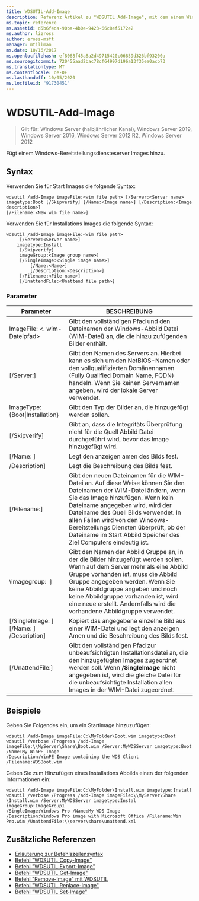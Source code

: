 ```yaml
---
title: WDSUTIL-Add-Image
description: Referenz Artikel zu "WDSUTIL Add-Image", mit dem einem Windows-Bereitstellungsdiensteserver Images hinzugefügt werden.
ms.topic: reference
ms.assetid: d5b6f4da-90ba-4b0e-9423-66c8ef5172e2
ms.author: lizross
author: eross-msft
manager: mtillman
ms.date: 10/16/2017
ms.openlocfilehash: ef8068f45a8a2d49715420c06859d326bf93200a
ms.sourcegitcommit: 720455aad2bac78cf64997d196a13f35ea0acb73
ms.translationtype: MT
ms.contentlocale: de-DE
ms.lasthandoff: 10/05/2020
ms.locfileid: "91730451"
---
```

# <a name="wdsutil-add-image"></a>WDSUTIL-Add-Image

> Gilt für: Windows Server (halbjährlicher Kanal), Windows Server 2019, Windows Server 2016, Windows Server 2012 R2, Windows Server 2012

Fügt einem Windows-Bereitstellungsdiensteserver Images hinzu.

## <a name="syntax"></a>Syntax
Verwenden Sie für Start Images die folgende Syntax:
```
wdsutil /add-Image imageFile:<wim file path> [/Server:<Server name> imagetype:Boot [/Skipverify] [/Name:<Image name>] [/Description:<Image description>]
[/Filename:<New wim file name>]
```
Verwenden Sie für Installations Images die folgende Syntax:
```
wdsutil /add-Image imageFile:<wim file path>
     [/Server:<Server name>]
    imagetype:Install
     [/Skipverify]
     imageGroup:<Image group name>]
     [/SingleImage:<Single image name>]
         [/Name:<Name>]
         [/Description:<Description>]
     [/Filename:<File name>]
     [/UnattendFile:<Unattend file path>]
```
### <a name="parameters"></a>Parameter
|Parameter|BESCHREIBUNG|
|-------|--------|
|ImageFile: <. wim-Dateipfad>|Gibt den vollständigen Pfad und den Dateinamen der Windows-Abbild Datei (WIM-Datei) an, die die hinzu zufügenden Bilder enthält.|
|[/Server:<Server name>]|Gibt den Namen des Servers an. Hierbei kann es sich um den NetBIOS-Namen oder den vollqualifizierten Domänennamen (Fully Qualified Domain Name, FQDN) handeln. Wenn Sie keinen Servernamen angeben, wird der lokale Server verwendet.|
| ImageType: {Boot&#124;Installation}|Gibt den Typ der Bilder an, die hinzugefügt werden sollen.|
|[/Skipverify]|Gibt an, dass die Integritäts Überprüfung nicht für die Quell Abbild Datei durchgeführt wird, bevor das Image hinzugefügt wird.|
|[/Name: <Name> ]|Legt den anzeigen amen des Bilds fest.|
|/Description<Description>]|Legt die Beschreibung des Bilds fest.|
|[/Filename:<Filename>]|Gibt den neuen Dateinamen für die WIM-Datei an. Auf diese Weise können Sie den Dateinamen der WIM-Datei ändern, wenn Sie das Image hinzufügen. Wenn kein Dateiname angegeben wird, wird der Dateiname des Quell Bilds verwendet. In allen Fällen wird von den Windows-Bereitstellungs Diensten überprüft, ob der Dateiname im Start Abbild Speicher des Ziel Computers eindeutig ist.|
|\imagegroup: <Image group name> ]|Gibt den Namen der Abbild Gruppe an, in der die Bilder hinzugefügt werden sollen. Wenn auf dem Server mehr als eine Abbild Gruppe vorhanden ist, muss die Abbild Gruppe angegeben werden. Wenn Sie keine Abbildgruppe angeben und noch keine Abbildgruppe vorhanden ist, wird eine neue erstellt. Andernfalls wird die vorhandene Abbildgruppe verwendet.|
|[/SingleImage: <Single image name> ] [/Name: <Name> ] /Description<Description>]|Kopiert das angegebene einzelne Bild aus einer WIM-Datei und legt den anzeigen Amen und die Beschreibung des Bilds fest.|
|[/UnattendFile:<Unattend file path>]|Gibt den vollständigen Pfad zur unbeaufsichtigten Installationsdatei an, die den hinzugefügten Images zugeordnet werden soll. Wenn **/SingleImage** nicht angegeben ist, wird die gleiche Datei für die unbeaufsichtigte Installation allen Images in der WIM-Datei zugeordnet.|
## <a name="examples"></a>Beispiele
Geben Sie Folgendes ein, um ein Startimage hinzuzufügen:
```
wdsutil /add-Image imageFile:C:\MyFolder\Boot.wim imagetype:Boot
wdsutil /verbose /Progress /add-Image imageFile:\\MyServer\Share\Boot.wim /Server:MyWDSServer imagetype:Boot /Name:My WinPE Image
/Description:WinPE Image containing the WDS Client /Filename:WDSBoot.wim
```
Geben Sie zum Hinzufügen eines Installations Abbilds einen der folgenden Informationen ein:
```
wdsutil /add-Image imageFile:C:\MyFolder\Install.wim imagetype:Install
wdsutil /verbose /Progress /add-Image imageFile:\\MyServer\Share \Install.wim /Server:MyWDSServer imagetype:Instal imageGroup:ImageGroup1
/SingleImage:Windows Pro /Name:My WDS Image
/Description:Windows Pro image with Microsoft Office /Filename:Win Pro.wim /UnattendFile:\\server\share\unattend.xml
```
## <a name="additional-references"></a>Zusätzliche Referenzen
- [Erläuterung zur Befehlszeilensyntax](command-line-syntax-key.md)
- [Befehl "WDSUTIL Copy-Image"](wdsutil-copy-image.md)
- [Befehl "WDSUTIL Export-Image"](wdsutil-export-image.md)
- [Befehl "WDSUTIL Get-Image"](wdsutil-get-image.md)
- [Befehl "Remove-Image" mit WDSUTIL](wdsutil-remove-image.md)
- [Befehl "WDSUTIL Replace-Image"](wdsutil-replace-image.md)
- [Befehl "WDSUTIL Set-Image"](wdsutil-set-image.md)
